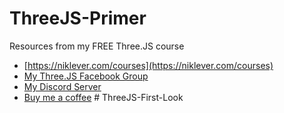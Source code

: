 # ThreeJS-Primer
Resources from my FREE Three.JS course

- [https://niklever.com/courses](https://niklever.com/courses)
- [My Three.JS Facebook Group](https://www.facebook.com/groups/nikthreejs )
- [My Discord Server](https://discord.gg/Z2ywNjPejv )
- [Buy me a coffee](https://ko-fi.com/niklever)
#   T h r e e J S - F i r s t - L o o k  
 